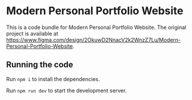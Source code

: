 
  # Modern Personal Portfolio Website

  This is a code bundle for Modern Personal Portfolio Website. The original project is available at https://www.figma.com/design/2OkuwD2NnacV2k2WnzZ7Lu/Modern-Personal-Portfolio-Website.

  ## Running the code

  Run `npm i` to install the dependencies.

  Run `npm run dev` to start the development server.
  